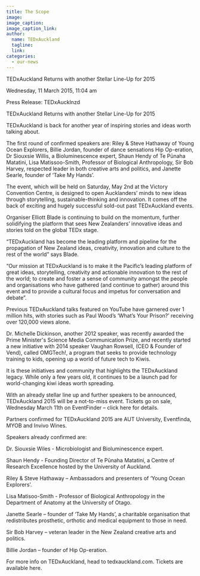 ```yaml
---
title: The Scope
image:
image_caption:
image_caption_link:
author:
  name: TEDxAuckland
  tagline:
  link:
categories:
  - our-news
---
```

TEDxAuckland Returns with another Stellar Line-Up for 2015

Wednesday, 11 March 2015, 11:04 am

Press Release: TEDxAucklnzd

TEDxAuckland Returns with another Stellar Line-Up for 2015

TEDxAuckland is back for another year of inspiring stories and ideas worth talking about.

The first round of confirmed speakers are: Riley &amp; Steve Hathaway of Young Ocean Explorers, Billie Jordan, founder of dance sensations Hip Op-eration, Dr Siouxsie Willis, a Bioluminescence expert, Shaun Hendy of Te Pūnaha Matatini, Lisa Matissoo-Smith, Professor of Biological Anthropology, Sir Bob Harvey, respected leader in both creative arts and politics, and Janette Searle, founder of ‘Take My Hands’.

The event, which will be held on Saturday, May 2nd at the Victory Convention Centre, is designed to open Aucklanders’ minds to new ideas through storytelling, sustainable-thinking and innovation. It comes off the back of exciting and hugely successful sold-out past TEDxAuckland events.

Organiser Elliott Blade is continuing to build on the momentum, further solidifying the platform that sees New Zealanders’ innovative ideas and stories told on the global TEDx stage.

“TEDxAuckland has become the leading platform and pipeline for the propagation of New Zealand ideas, creativity, innovation and culture to the rest of the world” says Blade.

“Our mission at TEDxAuckland is to make it the Pacific’s leading platform of great ideas, storytelling, creativity and actionable innovation to the rest of the world; to create and foster a sense of community amongst the people and organisations who have gathered (and continue to gather) around this event and to provide a cultural focus and impetus for conversation and debate”.

Previous TEDxAuckland talks featured on YouTube have garnered over 1 million hits, with stories such as Paul Wood’s ‘What’s Your Prison?’ receiving over 120,000 views alone.

Dr. Michelle Dickinson, another 2012 speaker, was recently awarded the Prime Minister's Science Media Communication Prize, and recently started a new initiative with 2014 speaker Vaughan Rowsell, (CEO &amp; Founder of Vend), called OMGTech!, a program that seeks to provide technology training to kids, opening up a world of future tech to Kiwis.

It is these initiatives and community that highlights the TEDxAuckland legacy. While only a few years old, it continues to be a launch pad for world-changing kiwi ideas worth spreading.

With an already stellar line up and further speakers to be announced, TEDxAuckland 2015 will be a not-to-miss event. Tickets go on sale, Wednesday March 11th on EventFinder – click here for details.

Partners confirmed for TEDxAuckland 2015 are AUT University, Eventfinda, MYOB and Invivo Wines.

Speakers already confirmed are:

Dr. Siouxsie Wiles - Microbiologist and Bioluminescence expert.

Shaun Hendy - Founding Director of Te Pūnaha Matatini, a Centre of Research Excellence hosted by the University of Auckland.

Riley &amp; Steve Hathaway – Ambassadors and presenters of ‘Young Ocean Explorers’.

Lisa Matisoo-Smith - Professor of Biological Anthropology in the Department of Anatomy at the University of Otago.

Janette Searle – founder of ‘Take My Hands’, a charitable organisation that redistributes prosthetic, orthotic and medical equipment to those in need.

Sir Bob Harvey – veteran leader in the New Zealand creative arts and politics.

Billie Jordan – founder of Hip Op-eration.

For more info on TEDxAuckland, head to tedxauckland.com. Tickets are available here.
